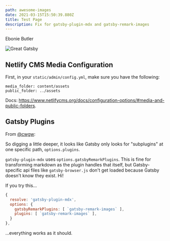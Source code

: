 ```yaml
---
path: awesome-images
date: 2021-03-15T15:50:39.880Z
title: Test Page
description: Fix for gatsby-plugin-mdx and gatsby-remark-images
---
```

Ebonie Butler

![Great Gatsby](/../assets/great2.jpg "Great Gatsby")

## Netlify CMS Media Configuration

First, in your `static/admin/config.yml`, make sure you have the following:

```
media_folder: content/assets
public_folder: ../assets
```

Docs: https://www.netlifycms.org/docs/configuration-options/#media-and-public-folders.

## Gatsby Plugins

From [@cwgw](https://github.com/cwgw):

So digging a little deeper, it looks like Gatsby only looks for "subplugins" at one specific path, `options.plugins`.

`gatsby-plugin-mdx` uses `options.gatsbyRemarkPlugins`. This is fine for transforming markdown as the plugin handles that itself, but Gatsby-specific api files like `gatsby-browser.js` don't get loaded because Gatsby doesn't know they exist. Hi!

If you try this…

```javascript
{
  resolve: 'gatsby-plugin-mdx',
  options: {
    gatsbyRemarkPlugins: [ `gatsby-remark-images` ],
    plugins: [ `gatsby-remark-images` ],
  }
},
```

…everything works as it should.